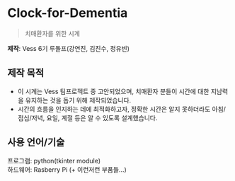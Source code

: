 # Clock-for-Dementia

> 치매환자를 위한 시계

**제작**: Vess 6기 루돌프(강연진, 김진수, 정유빈)

## 제작 목적

- 이 시계는 Vess 팀프로젝트 중 고안되었으며, 치매환자 분들이 시간에 대한 지남력을 유지하는 것을 돕기 위해 제작되었습니다.
- 시간의 흐름을 인지하는 데에 최적화하고자, 정확한 시간은 알지 못하더라도 아침/점심/저녁, 요일, 계절 등은 알 수 있도록 설계했습니다.

## 사용 언어/기술

프로그램: python(tkinter module)  
하드웨어: Rasberry Pi (+ 이런저런 부품들...)
